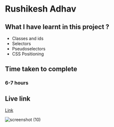 # Rushikesh Adhav

## What I have learnt in this project ?
- Classes and ids
- Selectors
- Pseudoselectors
- CSS Positioning

## Time taken to complete
### 6-7 hours

## Live link
[Link](https://endearing-pika-b895c5.netlify.app/)

![screenshot (10)](https://user-images.githubusercontent.com/74168885/181816202-ca631143-733e-4bcb-9822-43b544df7d89.png)
